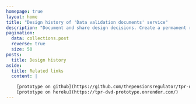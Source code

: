 ```yaml
---
homepage: true
layout: home
title: "Design history of 'Data validation documents' service"
description: "Document and share design decisions. Create a permanent record of how your service has developed over time."
pagination:
  data: collections.post
  reverse: true
  size: 50
posts:
  title: Design history
aside:
  title: Related links
  content: |

    [prototype on github](https://github.com/thepensionsregulator/tpr-dvd-prototype)
    [prototype on heroku](https://tpr-dvd-prototype.onrender.com/)
---
```

